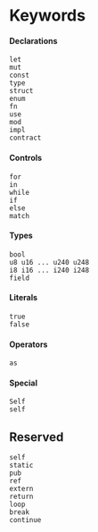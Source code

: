 # Keywords

#### Declarations
```rust,no_run,noplaypen
let
mut
const
type
struct
enum
fn
use
mod
impl
contract
```

#### Controls
```rust,no_run,noplaypen
for
in
while
if
else
match
```

#### Types
```rust,no_run,noplaypen
bool
u8 u16 ... u240 u248
i8 i16 ... i240 i248
field
```

#### Literals
```rust,no_run,noplaypen
true
false
```

#### Operators
```rust,no_run,noplaypen
as
```

#### Special
```rust,no_run,noplaypen
Self
self
```

## Reserved
```rust,no_run,noplaypen
self
static
pub
ref
extern
return
loop
break
continue
```
